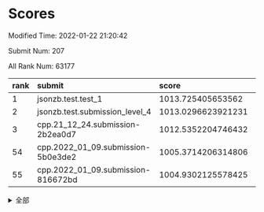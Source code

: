 # Scores

Modified Time: 2022-01-22 21:20:42

Submit Num: 207

All Rank Num: 63177

| rank |               submit               |       score        |       sigma        | pk_num |
| :--- | :--------------------------------- | :----------------- | :----------------- | :----- |
| 1    | jsonzb.test.test_1                 | 1013.725405653562  | 0.8118459311156181 | 1224   |
| 2    | jsonzb.test.submission_level_4     | 1013.0296623921231 | 0.802889472151157  | 1220   |
| 3    | cpp.21_12_24.submission-2b2ea0d7   | 1012.5352204746432 | 0.7555357653462708 | 1223   |
| 54   | cpp.2022_01_09.submission-5b0e3de2 | 1005.3714206314806 | 0.736853253566914  | 1215   |
| 55   | cpp.2022_01_09.submission-816672bd | 1004.9302125578425 | 0.7200289628826909 | 1220   |


<details>
<summary>全部</summary>

| rank |                 submit                 |       score        |       sigma        | pk_num |
| :--- | :------------------------------------- | :----------------- | :----------------- | :----- |
| 1    | jsonzb.test.test_1                     | 1013.725405653562  | 0.8118459311156181 | 1224   |
| 2    | jsonzb.test.submission_level_4         | 1013.0296623921231 | 0.802889472151157  | 1220   |
| 3    | cpp.21_12_24.submission-2b2ea0d7       | 1012.5352204746432 | 0.7555357653462708 | 1223   |
| 4    | gobigger.level_3.submission_level_3_8  | 1012.1933938048703 | 0.7879006003575177 | 1220   |
| 5    | gobigger.level_3.submission_level_3_40 | 1011.7803996689279 | 0.808949624226536  | 1223   |
| 6    | gobigger.level_3.submission_level_3_24 | 1011.6323466037577 | 0.782504164346095  | 1223   |
| 7    | gobigger.level_3.submission_level_3_15 | 1011.5972645117923 | 0.8039750972154748 | 1222   |
| 8    | gobigger.level_3.submission_level_3_35 | 1011.5062337369479 | 0.7738130797091994 | 1225   |
| 9    | gobigger.level_3.submission_level_3_46 | 1011.1304403534323 | 0.7693187580664365 | 1219   |
| 10   | gobigger.level_3.submission_level_3_45 | 1010.9764671633029 | 0.7773793459889674 | 1216   |
| 11   | gobigger.level_3.submission_level_3_23 | 1010.9687754719048 | 0.7909557048712254 | 1219   |
| 12   | gobigger.level_3.submission_level_3_42 | 1010.8371675038017 | 0.7742947762106774 | 1221   |
| 13   | gobigger.level_3.submission_level_3_5  | 1010.7096768726825 | 0.7595960410043482 | 1220   |
| 14   | gobigger.level_3.submission_level_3_1  | 1010.4336775184851 | 0.7791226492861791 | 1218   |
| 15   | gobigger.level_3.submission_level_3_49 | 1010.359558032405  | 0.7752622273503547 | 1224   |
| 16   | gobigger.level_3.submission_level_3_12 | 1010.2915596329848 | 0.7480088068955794 | 1219   |
| 17   | gobigger.level_3.submission_level_3_34 | 1010.2841547237251 | 0.767736279197356  | 1227   |
| 18   | gobigger.level_3.submission_level_3_39 | 1010.2792307280413 | 0.7705544618483803 | 1219   |
| 19   | gobigger.level_3.submission_level_3_20 | 1010.1827020950236 | 0.7613348037078571 | 1220   |
| 20   | gobigger.level_3.submission_level_3_10 | 1010.1358295604217 | 0.7669971378365098 | 1224   |
| 21   | gobigger.level_3.submission_level_3_29 | 1010.0589978683496 | 0.7686935759125347 | 1215   |
| 22   | gobigger.level_3.submission_level_3_31 | 1009.9126834078075 | 0.7533117795198366 | 1217   |
| 23   | gobigger.level_3.submission_level_3_33 | 1009.8902621110284 | 0.7432841869035028 | 1219   |
| 24   | gobigger.level_3.submission_level_3_11 | 1009.8878300465918 | 0.7536983672857387 | 1218   |
| 25   | gobigger.level_3.submission_level_3_4  | 1009.8740504644977 | 0.7432401251327159 | 1225   |
| 26   | gobigger.level_3.submission_level_3_32 | 1009.8091121079927 | 0.7639179047641507 | 1216   |
| 27   | gobigger.level_3.submission_level_3_37 | 1009.7484978850629 | 0.7499755623258628 | 1221   |
| 28   | gobigger.level_3.submission_level_3_2  | 1009.7353951237818 | 0.7811808156527837 | 1221   |
| 29   | gobigger.level_3.submission_level_3_17 | 1009.667360418054  | 0.7352892875815974 | 1217   |
| 30   | gobigger.level_3.submission_level_3_18 | 1009.6399179101976 | 0.7535890235971631 | 1227   |
| 31   | gobigger.level_3.submission_level_3_26 | 1009.553529838802  | 0.746142186052292  | 1222   |
| 32   | gobigger.level_3.submission_level_3_9  | 1009.5456901728429 | 0.7622585538342921 | 1219   |
| 33   | gobigger.level_3.submission_level_3_43 | 1009.4776278693465 | 0.7638469176205014 | 1218   |
| 34   | gobigger.level_3.submission_level_3_6  | 1009.4694617208268 | 0.7640461658423023 | 1219   |
| 35   | gobigger.level_3.submission_level_3_38 | 1009.3076722593768 | 0.7478856165409861 | 1220   |
| 36   | gobigger.level_3.submission_level_3_14 | 1009.3074171618971 | 0.7538380900850551 | 1220   |
| 37   | gobigger.level_3.submission_level_3_22 | 1009.2526320227641 | 0.7362616363198958 | 1220   |
| 38   | gobigger.level_3.submission_level_3_25 | 1009.2524173094821 | 0.7608676463615998 | 1219   |
| 39   | gobigger.level_3.submission_level_3_0  | 1009.2326578493695 | 0.7516717858312736 | 1220   |
| 40   | gobigger.level_3.submission_level_3_3  | 1009.2031424713974 | 0.7342748900540634 | 1222   |
| 41   | gobigger.level_3.submission_level_3_21 | 1009.0867048958122 | 0.7479755836384498 | 1221   |
| 42   | gobigger.level_3.submission_level_3_36 | 1009.0463411953438 | 0.7502091665030022 | 1220   |
| 43   | gobigger.level_3.submission_level_3_13 | 1009.0295290974653 | 0.7659500630507079 | 1218   |
| 44   | gobigger.level_3.submission_level_3_41 | 1008.8875380033769 | 0.7572004380704981 | 1225   |
| 45   | gobigger.level_3.submission_level_3_44 | 1008.7330356945762 | 0.7512096005055224 | 1216   |
| 46   | gobigger.level_3.submission_level_3_19 | 1008.6763037198522 | 0.7556589231850321 | 1223   |
| 47   | gobigger.level_3.submission_level_3_16 | 1008.5540891882863 | 0.7413746299813503 | 1221   |
| 48   | gobigger.level_3.submission_level_3_28 | 1008.5324919377999 | 0.7412475978547463 | 1222   |
| 49   | gobigger.level_3.submission_level_3_48 | 1008.5124833934722 | 0.7489619192266903 | 1217   |
| 50   | gobigger.level_3.submission_level_3_30 | 1008.2209537152976 | 0.7377208411752569 | 1215   |
| 51   | gobigger.level_3.submission_level_3_47 | 1008.1312045638498 | 0.745809030202949  | 1222   |
| 52   | gobigger.level_3.submission_level_3_7  | 1008.0111807593031 | 0.7569709633970789 | 1222   |
| 53   | gobigger.level_3.submission_level_3_27 | 1008.0019749264027 | 0.744620484133844  | 1219   |
| 54   | cpp.2022_01_09.submission-5b0e3de2     | 1005.3714206314806 | 0.736853253566914  | 1215   |
| 55   | cpp.2022_01_09.submission-816672bd     | 1004.9302125578425 | 0.7200289628826909 | 1220   |
| 56   | gobigger.level_1.submission_level_1_23 | 1004.8603911179898 | 0.723345827681591  | 1221   |
| 57   | gobigger.level_1.submission_level_1_12 | 1004.3813449179613 | 0.7223816270092743 | 1221   |
| 58   | gobigger.level_1.submission_level_1_37 | 1004.3776562589687 | 0.7217560872210821 | 1219   |
| 59   | gobigger.level_1.submission_level_1_1  | 1004.3223687760558 | 0.7191408833160805 | 1222   |
| 60   | gobigger.level_1.submission_level_1_7  | 1004.1985703134155 | 0.7122226767763352 | 1222   |
| 61   | gobigger.level_1.submission_level_1_8  | 1004.1803380206309 | 0.6977524040773769 | 1226   |
| 62   | gobigger.level_1.submission_level_1_24 | 1003.9695666440255 | 0.7186875732036468 | 1225   |
| 63   | gobigger.level_1.submission_level_1_22 | 1003.9422240730393 | 0.719361063771273  | 1223   |
| 64   | gobigger.level_1.submission_level_1_17 | 1003.9402062347499 | 0.7171236890909511 | 1223   |
| 65   | gobigger.level_1.submission_level_1_27 | 1003.9335250959873 | 0.7170816981067762 | 1221   |
| 66   | gobigger.level_1.submission_level_1_39 | 1003.9296562682233 | 0.7130228453090047 | 1224   |
| 67   | gobigger.level_1.submission_level_1_19 | 1003.8342790402603 | 0.7217930205343622 | 1219   |
| 68   | gobigger.level_1.submission_level_1_3  | 1003.8167316250643 | 0.7226268612238435 | 1222   |
| 69   | gobigger.level_1.submission_level_1_32 | 1003.7261767985904 | 0.7144784385165238 | 1220   |
| 70   | gobigger.level_1.submission_level_1_43 | 1003.7169812969419 | 0.7192959642953365 | 1223   |
| 71   | gobigger.level_1.submission_level_1_25 | 1003.700393853316  | 0.713590211505207  | 1222   |
| 72   | gobigger.level_1.submission_level_1_31 | 1003.6879162950441 | 0.711462502195459  | 1224   |
| 73   | gobigger.level_1.submission_level_1_5  | 1003.6738244037386 | 0.7226210218684326 | 1219   |
| 74   | gobigger.level_1.submission_level_1_48 | 1003.6433421979165 | 0.7268880583872507 | 1222   |
| 75   | gobigger.level_1.submission_level_1_15 | 1003.6042886932809 | 0.7072168129785937 | 1224   |
| 76   | gobigger.level_1.submission_level_1_34 | 1003.5821893254191 | 0.7170469397813125 | 1223   |
| 77   | gobigger.level_1.submission_level_1_28 | 1003.5522292093987 | 0.713484607776634  | 1225   |
| 78   | gobigger.level_1.submission_level_1_14 | 1003.5331624132708 | 0.7216509971393117 | 1218   |
| 79   | gobigger.level_1.submission_level_1_49 | 1003.4630353957674 | 0.7069612696069417 | 1225   |
| 80   | gobigger.level_1.submission_level_1_20 | 1003.4438940641398 | 0.7068925322285031 | 1217   |
| 81   | gobigger.level_1.submission_level_1_26 | 1003.3657469740176 | 0.7208819819252469 | 1223   |
| 82   | gobigger.level_1.submission_level_1_21 | 1003.3404109725302 | 0.7147432429071512 | 1223   |
| 83   | gobigger.level_1.submission_level_1_35 | 1003.2429959559055 | 0.7143802902316325 | 1225   |
| 84   | gobigger.level_1.submission_level_1_9  | 1003.21686853456   | 0.7232587334473287 | 1216   |
| 85   | gobigger.level_1.submission_level_1_4  | 1003.2108463926497 | 0.7093658576524315 | 1218   |
| 86   | gobigger.level_1.submission_level_1_38 | 1003.2096606161869 | 0.7053177823446026 | 1224   |
| 87   | gobigger.level_1.submission_level_1_44 | 1003.161885343253  | 0.7125716777693488 | 1214   |
| 88   | gobigger.level_1.submission_level_1_2  | 1003.0287415115075 | 0.7117256222114847 | 1222   |
| 89   | gobigger.level_1.submission_level_1_41 | 1003.0256686477436 | 0.7260006649925342 | 1219   |
| 90   | gobigger.level_1.submission_level_1_6  | 1003.0096279106014 | 0.7102671016594582 | 1224   |
| 91   | gobigger.level_1.submission_level_1_18 | 1002.9217625466301 | 0.7098682465973547 | 1219   |
| 92   | gobigger.level_1.submission_level_1_11 | 1002.8794649318648 | 0.709828359314306  | 1223   |
| 93   | gobigger.level_1.submission_level_1_46 | 1002.8004422622856 | 0.7219837199585674 | 1223   |
| 94   | gobigger.level_1.submission_level_1_45 | 1002.7891535007101 | 0.7082796618299643 | 1222   |
| 95   | gobigger.level_1.submission_level_1_33 | 1002.7377407062868 | 0.7182404509354215 | 1218   |
| 96   | gobigger.level_1.submission_level_1_16 | 1002.7276235170168 | 0.7078757151135562 | 1221   |
| 97   | gobigger.level_1.submission_level_1_42 | 1002.6413091633544 | 0.7163744950311973 | 1218   |
| 98   | gobigger.level_1.submission_level_1_40 | 1002.5834614822886 | 0.7182652734986775 | 1215   |
| 99   | gobigger.level_1.submission_level_1_30 | 1002.5811052811033 | 0.707074811756101  | 1222   |
| 100  | gobigger.level_1.submission_level_1_36 | 1002.5685418448841 | 0.7108348728299448 | 1222   |
| 101  | gobigger.level_1.submission_level_1_47 | 1002.4737483678191 | 0.7106746606332721 | 1223   |
| 102  | gobigger.level_1.submission_level_1_13 | 1002.4394196138304 | 0.7129240875621304 | 1218   |
| 103  | gobigger.level_1.submission_level_1_0  | 1002.3958051568841 | 0.6984215169208925 | 1219   |
| 104  | gobigger.level_1.submission_level_1_10 | 1002.3210048256728 | 0.7150300060962077 | 1223   |
| 105  | gobigger.level_1.submission_level_1_29 | 1002.2493539830589 | 0.7168630322309164 | 1220   |
| 106  | gobigger.random.submission_random_4    | 997.7909271028202  | 0.7166336715297797 | 1219   |
| 107  | gobigger.random.submission_random_16   | 997.0596338951666  | 0.7086638005941669 | 1221   |
| 108  | gobigger.random.submission_random_37   | 996.950997012791   | 0.7081191217678907 | 1225   |
| 109  | gobigger.random.submission_random_5    | 996.861321689435   | 0.7086012337392464 | 1221   |
| 110  | gobigger.random.submission_random_13   | 996.6536196611626  | 0.7243084917536077 | 1228   |
| 111  | gobigger.random.submission_random_35   | 996.6043073425695  | 0.7161568902234932 | 1225   |
| 112  | gobigger.random.submission_random_31   | 996.5365117218382  | 0.7118692461560705 | 1222   |
| 113  | gobigger.random.submission_random_25   | 996.4600127883361  | 0.7081497560962067 | 1223   |
| 114  | gobigger.random.submission_random_18   | 996.4530595861933  | 0.7122817150833013 | 1218   |
| 115  | gobigger.random.submission_random_17   | 996.4067353759349  | 0.7224221795036987 | 1222   |
| 116  | gobigger.random.submission_random_14   | 996.4032744534251  | 0.7142015738903453 | 1223   |
| 117  | gobigger.random.submission_random_12   | 996.2888411923581  | 0.7091996737552184 | 1219   |
| 118  | gobigger.random.submission_random_41   | 996.2628301556073  | 0.7021121795234933 | 1223   |
| 119  | gobigger.random.submission_random_2    | 996.2343711379299  | 0.7017760697040675 | 1224   |
| 120  | gobigger.random.submission_random_7    | 996.1021392475942  | 0.7048682005171188 | 1223   |
| 121  | gobigger.random.submission_random_1    | 996.1004433741974  | 0.7227534086783834 | 1218   |
| 122  | gobigger.random.submission_random_39   | 996.0819919120706  | 0.7021613216370534 | 1223   |
| 123  | gobigger.random.submission_random_42   | 996.054370521171   | 0.7105369845957581 | 1220   |
| 124  | gobigger.random.submission_random_48   | 996.0531384788524  | 0.7091235285019831 | 1218   |
| 125  | gobigger.random.submission_random_29   | 996.0510947515207  | 0.7163861012556848 | 1221   |
| 126  | gobigger.random.submission_random_26   | 996.0037036272265  | 0.7098226662903743 | 1222   |
| 127  | gobigger.random.submission_random_8    | 995.9969989163617  | 0.7160670504807827 | 1220   |
| 128  | gobigger.random.submission_random_22   | 995.9524534219187  | 0.6945431054459703 | 1215   |
| 129  | gobigger.random.submission_random_30   | 995.921638043842   | 0.7121465506803684 | 1215   |
| 130  | gobigger.random.submission_random_40   | 995.8436330039873  | 0.7134090859781589 | 1219   |
| 131  | gobigger.random.submission_random_36   | 995.7988929472777  | 0.715790526431586  | 1221   |
| 132  | gobigger.random.submission_random_44   | 995.7507465080373  | 0.7057453373266652 | 1220   |
| 133  | gobigger.random.submission_random_24   | 995.7421043898854  | 0.7324088609288119 | 1226   |
| 134  | gobigger.random.submission_random_32   | 995.7363624468611  | 0.713449083060879  | 1218   |
| 135  | gobigger.random.submission_random_45   | 995.7231810721202  | 0.7142709743252749 | 1217   |
| 136  | gobigger.random.submission_random_34   | 995.6519115075971  | 0.7114720461678985 | 1224   |
| 137  | gobigger.random.submission_random_20   | 995.5916390377605  | 0.7045486608141907 | 1217   |
| 138  | gobigger.random.submission_random_21   | 995.5795101431223  | 0.706881370174698  | 1225   |
| 139  | gobigger.random.submission_random_47   | 995.5712077562134  | 0.710863750432852  | 1220   |
| 140  | gobigger.random.submission_random_3    | 995.5685224181808  | 0.7188901637041135 | 1216   |
| 141  | gobigger.random.submission_random_27   | 995.5080208727392  | 0.7065942259110852 | 1218   |
| 142  | gobigger.random.submission_random_15   | 995.4651519285877  | 0.7310311609445447 | 1219   |
| 143  | gobigger.random.submission_random_6    | 995.4378737916874  | 0.7137996674398478 | 1220   |
| 144  | gobigger.random.submission_random_38   | 995.3346784874773  | 0.7172139669540951 | 1224   |
| 145  | gobigger.random.submission_random_33   | 995.3133849453832  | 0.7082405453008714 | 1215   |
| 146  | gobigger.random.submission_random_28   | 995.2390549745859  | 0.7043296493381332 | 1226   |
| 147  | gobigger.random.submission_random_0    | 995.2260712111686  | 0.718195428004469  | 1222   |
| 148  | gobigger.random.submission_random_10   | 995.1887032133178  | 0.7202521110552089 | 1223   |
| 149  | gobigger.random.submission_random_19   | 995.1289228814768  | 0.7156146998223621 | 1225   |
| 150  | gobigger.random.submission_random_23   | 995.094968433038   | 0.7310640726549574 | 1220   |
| 151  | gobigger.random.submission_random_46   | 995.0307651024417  | 0.7033472512215119 | 1216   |
| 152  | gobigger.random.submission_random_43   | 995.0269236734018  | 0.7145737528889117 | 1221   |
| 153  | gobigger.random.submission_random_49   | 994.784818674606   | 0.7085387545585315 | 1222   |
| 154  | gobigger.random.submission_random_11   | 994.5670239976448  | 0.7191390983932675 | 1222   |
| 155  | gobigger.random.submission_random_9    | 994.1113114528348  | 0.7231782914614874 | 1219   |
| 156  | gobigger.level_2.submission_level_2_25 | 993.4131632949772  | 0.7218387373592093 | 1217   |
| 157  | gobigger.level_2.submission_level_2_42 | 993.337546657835   | 0.741894994428476  | 1222   |
| 158  | gobigger.level_2.submission_level_2_6  | 993.3343848779662  | 0.7259725783649581 | 1221   |
| 159  | gobigger.level_2.submission_level_2_20 | 993.1507350872049  | 0.726039471853935  | 1222   |
| 160  | gobigger.level_2.submission_level_2_45 | 993.0993453369744  | 0.7402943179646132 | 1221   |
| 161  | gobigger.level_2.submission_level_2_44 | 993.0698265465661  | 0.7499924986903722 | 1226   |
| 162  | gobigger.level_2.submission_level_2_7  | 992.9368840366305  | 0.7263617996032612 | 1219   |
| 163  | gobigger.level_2.submission_level_2_40 | 992.933145445387   | 0.7492308856230065 | 1216   |
| 164  | gobigger.level_2.submission_level_2_26 | 992.7829052092742  | 0.7439397323384771 | 1225   |
| 165  | gobigger.level_2.submission_level_2_32 | 992.7206361086336  | 0.7312607218731159 | 1226   |
| 166  | gobigger.level_2.submission_level_2_24 | 992.6748888144275  | 0.74012052617546   | 1226   |
| 167  | gobigger.level_2.submission_level_2_3  | 992.5425815672435  | 0.7454074786900544 | 1224   |
| 168  | gobigger.level_2.submission_level_2_46 | 992.5416656289245  | 0.732008446865522  | 1220   |
| 169  | gobigger.level_2.submission_level_2_49 | 992.4984128554088  | 0.741575916279045  | 1221   |
| 170  | gobigger.level_2.submission_level_2_14 | 992.4780935180805  | 0.7303021267163677 | 1224   |
| 171  | gobigger.level_2.submission_level_2_43 | 992.4425971654636  | 0.7401883904016137 | 1221   |
| 172  | gobigger.level_2.submission_level_2_10 | 992.3979095904607  | 0.7198815611107615 | 1218   |
| 173  | gobigger.level_2.submission_level_2_48 | 992.3560912101217  | 0.734697394632644  | 1218   |
| 174  | gobigger.level_2.submission_level_2_18 | 992.347846352886   | 0.7428633499950524 | 1220   |
| 175  | gobigger.level_2.submission_level_2_2  | 992.3413548204924  | 0.7653047346060076 | 1218   |
| 176  | gobigger.level_2.submission_level_2_0  | 992.192317648124   | 0.7392240550173371 | 1220   |
| 177  | gobigger.level_2.submission_level_2_30 | 992.1725687998172  | 0.7311061701726111 | 1222   |
| 178  | gobigger.level_2.submission_level_2_29 | 992.1669167291116  | 0.7535133366536632 | 1223   |
| 179  | gobigger.level_2.submission_level_2_4  | 992.1320639664355  | 0.7453495807677862 | 1222   |
| 180  | gobigger.level_2.submission_level_2_5  | 992.1250242064027  | 0.7243432388578379 | 1224   |
| 181  | gobigger.level_2.submission_level_2_9  | 992.0975320561896  | 0.7434258346028227 | 1221   |
| 182  | gobigger.level_2.submission_level_2_39 | 991.996705854082   | 0.7615997524634018 | 1218   |
| 183  | gobigger.level_2.submission_level_2_37 | 991.9713490450539  | 0.7500733600342567 | 1218   |
| 184  | gobigger.level_2.submission_level_2_12 | 991.9037362835081  | 0.7458150363527392 | 1223   |
| 185  | gobigger.level_2.submission_level_2_17 | 991.8425653347288  | 0.7445604060709755 | 1220   |
| 186  | gobigger.level_2.submission_level_2_22 | 991.8278373835997  | 0.7517168926564796 | 1224   |
| 187  | gobigger.level_2.submission_level_2_31 | 991.8216807782223  | 0.7695242880756302 | 1225   |
| 188  | gobigger.level_2.submission_level_2_23 | 991.6908990531797  | 0.7528133369318536 | 1214   |
| 189  | gobigger.level_2.submission_level_2_41 | 991.6135311131952  | 0.7338610833411644 | 1223   |
| 190  | gobigger.level_2.submission_level_2_27 | 991.5799734592553  | 0.7522110759353899 | 1222   |
| 191  | gobigger.level_2.submission_level_2_21 | 991.5564824442166  | 0.7475943611089744 | 1220   |
| 192  | gobigger.level_2.submission_level_2_35 | 991.547140502562   | 0.7484468800934738 | 1220   |
| 193  | gobigger.level_2.submission_level_2_36 | 991.5225435224121  | 0.7457233326780375 | 1219   |
| 194  | gobigger.level_2.submission_level_2_33 | 991.3674271925503  | 0.7589233610795312 | 1225   |
| 195  | gobigger.level_2.submission_level_2_34 | 991.355045681763   | 0.738839761556171  | 1219   |
| 196  | gobigger.level_2.submission_level_2_11 | 991.3208131211247  | 0.7463569215537506 | 1220   |
| 197  | gobigger.level_2.submission_level_2_13 | 991.299211254439   | 0.7532251759330845 | 1226   |
| 198  | gobigger.level_2.submission_level_2_16 | 991.1537027128288  | 0.7548218986391947 | 1223   |
| 199  | gobigger.level_2.submission_level_2_19 | 991.119836399946   | 0.7581380251345312 | 1223   |
| 200  | gobigger.level_2.submission_level_2_38 | 991.0584330440242  | 0.7481485148392126 | 1221   |
| 201  | gobigger.level_2.submission_level_2_47 | 991.0502003653617  | 0.7471971120289173 | 1221   |
| 202  | gobigger.level_2.submission_level_2_15 | 990.7156502417663  | 0.7752045705106675 | 1215   |
| 203  | gobigger.level_2.submission_level_2_1  | 990.5171253170188  | 0.7862114944013872 | 1216   |
| 204  | gobigger.level_2.submission_level_2_28 | 990.3813320286956  | 0.7601716270293711 | 1219   |
| 205  | gobigger.level_2.submission_level_2_8  | 989.996880595623   | 0.7747633603586122 | 1219   |
| 206  | gobigger.none.submission_none_0        | 976.486742851591   | 1.3045451945668076 | 1221   |
| 207  | gobigger.none.submission_none_1        | 976.385059022673   | 1.373483869711722  | 1216   |

</details>